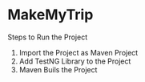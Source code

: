 # MakeMyTrip

Steps to Run the Project
1. Import the Project as Maven Project
2. Add TestNG Library to the Project
3. Maven Buils the Project
